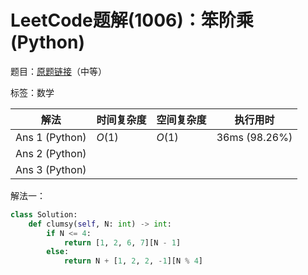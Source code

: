 # LeetCode题解(1006)：笨阶乘(Python)

题目：[原题链接](https://leetcode-cn.com/problems/clumsy-factorial/)（中等）

标签：数学

| 解法           | 时间复杂度 | 空间复杂度 | 执行用时      |
| -------------- | ---------- | ---------- | ------------- |
| Ans 1 (Python) | $O(1)$     | $O(1)$     | 36ms (98.26%) |
| Ans 2 (Python) |            |            |               |
| Ans 3 (Python) |            |            |               |

解法一：

```python
class Solution:
    def clumsy(self, N: int) -> int:
        if N <= 4:
            return [1, 2, 6, 7][N - 1]
        else:
            return N + [1, 2, 2, -1][N % 4]
```

